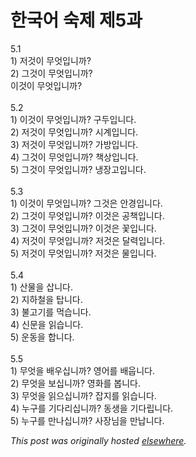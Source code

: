 # 한국어 숙제 제5과

<p>5.1<br>1) &#51200;&#44163;&#51060; &#47924;&#50631;&#51077;&#45768;&#44620;?<br>2) &#44536;&#44163;&#51060; &#47924;&#50631;&#51077;&#45768;&#44620;?<br>&#51060;&#44163;&#51060; &#47924;&#50631;&#51077;&#45768;&#44620;?<br><br>5.2<br>1) &#51060;&#44163;&#51060; &#47924;&#50631;&#51077;&#45768;&#44620;?  &#44396;&#46160;&#51077;&#45768;&#45796;.<br>2) &#51200;&#44163;&#51060; &#47924;&#50631;&#51077;&#45768;&#44620;?  &#49884;&#44228;&#51077;&#45768;&#45796;.<br>3) &#51200;&#44163;&#51060; &#47924;&#50631;&#51077;&#45768;&#44620;?  &#44032;&#48169;&#51077;&#45768;&#45796;.<br>4) &#44536;&#44163;&#51060; &#47924;&#50631;&#51077;&#45768;&#44620;?  &#52293;&#49345;&#51077;&#45768;&#45796;.<br>5) &#44536;&#44163;&#51060; &#47924;&#50631;&#51077;&#45768;&#44620;?  &#45257;&#51109;&#44256;&#51077;&#45768;&#45796;.<br><br>5.3<br>1) &#51060;&#44163;&#51060; &#47924;&#50631;&#51077;&#45768;&#44620;?  &#44536;&#44163;&#51008; &#50504;&#44221;&#51077;&#45768;&#45796;.<br>2) &#44536;&#44163;&#51060; &#47924;&#50631;&#51077;&#45768;&#44620;?  &#51060;&#44163;&#51008; &#44277;&#52293;&#51077;&#45768;&#45796;.<br>3) &#44536;&#44163;&#51060; &#47924;&#50631;&#51077;&#45768;&#44620;?  &#51060;&#44163;&#51008; &#44867;&#51077;&#45768;&#45796;.<br>4) &#51200;&#44163;&#51060; &#47924;&#50631;&#51077;&#45768;&#44620;?  &#51200;&#44163;&#51008; &#45804;&#47141;&#51077;&#45768;&#45796;.<br>5) &#51200;&#44163;&#51060; &#47924;&#50631;&#51077;&#45768;&#44620;?  &#51200;&#44163;&#51008; &#47932;&#51077;&#45768;&#45796;.<br><br>5.4<br>1) &#49328;&#47932;&#51012; &#49341;&#45768;&#45796;.<br>2) &#51648;&#54616;&#52384;&#51012; &#53457;&#45768;&#45796;.<br>3) &#48520;&#44256;&#44592;&#47484; &#47673;&#49845;&#45768;&#45796;.<br>4) &#49888;&#47928;&#51012; &#51069;&#49845;&#45768;&#45796;.<br>5) &#50868;&#46041;&#51012; &#54633;&#45768;&#45796;.<br><br>5.5<br>1) &#47924;&#50631;&#51012; &#48176;&#50864;&#49901;&#45768;&#44620;?  &#50689;&#50612;&#47484; &#48176;&#50881;&#45768;&#45796;.<br>2) &#47924;&#50631;&#51012; &#48372;&#49901;&#45768;&#44620;?  &#50689;&#54868;&#47484; &#48389;&#45768;&#45796;.<br>3) &#47924;&#50631;&#51012; &#51069;&#51004;&#49901;&#45768;&#44620;?  &#51105;&#51648;&#47484; &#51069;&#49845;&#45768;&#45796;.<br>4) &#45572;&#44396;&#47484; &#44592;&#45796;&#47532;&#49901;&#45768;&#44620;?  &#46041;&#49373;&#51012; &#44592;&#45796;&#47549;&#45768;&#45796;.<br>5) &#45572;&#44396;&#47484; &#47564;&#45208;&#49901;&#45768;&#44620;?  &#49324;&#51109;&#45784;&#51012; &#47564;&#45225;&#45768;&#45796;.</p>


*This post was originally hosted [elsewhere](http://planspace.blogspot.com/2008/12/5.html).*
